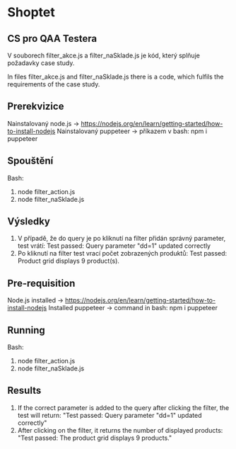 # Shoptet

## CS pro QAA Testera

V souborech filter_akce.js a filter_naSklade.js je kód, který splňuje požadavky case study.

In files filter_akce.js and filter_naSklade.js there is a code, which fulfils the requirements of the case study.

## Prerekvizice

Nainstalovaný node.js -> https://nodejs.org/en/learn/getting-started/how-to-install-nodejs
Nainstalovaný puppeteer -> příkazem v bash: npm i puppeteer


## Spouštění

Bash: 
1. node filter_action.js 
2. node filter_naSklade.js

## Výsledky

1. V případě, že do query je po kliknutí na filter přidán správný parameter, test vrátí: Test passed: Query parameter "dd=1" updated correctly
2. Po kliknutí na filter test vrací počet zobrazených produktů: Test passed: Product grid displays 9 product(s).

## Pre-requisition

Node.js installed -> https://nodejs.org/en/learn/getting-started/how-to-install-nodejs
Installed puppeteer -> command in bash: npm i puppeteer

## Running

Bash: 
1. node filter_action.js 
2. node filter_naSklade.js

## Results

1. If the correct parameter is added to the query after clicking the filter, the test will return: "Test passed: Query parameter "dd=1" updated correctly"
2. After clicking on the filter, it returns the number of displayed products: "Test passed: The product grid displays 9 products."